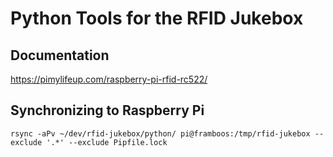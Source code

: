 # Python Tools for the RFID Jukebox

## Documentation

https://pimylifeup.com/raspberry-pi-rfid-rc522/


## Synchronizing to Raspberry Pi

```
rsync -aPv ~/dev/rfid-jukebox/python/ pi@framboos:/tmp/rfid-jukebox --exclude '.*' --exclude Pipfile.lock
```
